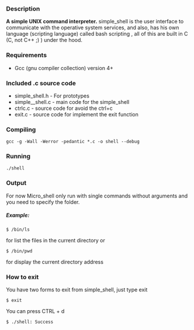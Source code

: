 ### Description
**A simple UNIX command interpreter.**
simple_shell is the user interface to communicate with the operative system services, and also, has his own language (scripting language) called bash scripting , all of this are built in C (C, not C++ ;) ) under the hood.

### Requirements
* Gcc (gnu compiler collection) version 4+

### Included .c source code
* simple_shell.h - For prototypes
* simple__shell.c - main code for the simple_shell
* ctrlc.c - source code for avoid the ctrl+c
* exit.c - source code for implement the exit function

### Compiling
```
gcc -g -Wall -Werror -pedantic *.c -o shell --debug
```
### Running
```
./shell
```
### Output
For now Micro_shell only run with single commands without arguments and you need to specify the folder.

##### Example:
```
$ /bin/ls
```
for list the files in the current directory or

```
$ /bin/pwd
```
for display the current directory address

### How to exit
You have two forms to exit from simple_shell, just type exit
```
$ exit
```
You can press CTRL + d
```
$ ./shell: Success
```
